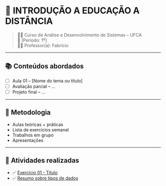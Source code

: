# 📘 INTRODUÇÃO A EDUCAÇÃO A DISTÂNCIA


> 🧑‍🎓 Curso de Análise e Desenvolvimento de Sistemas – UFCA  
> 📆 [Período: 1º]  
> 🧑‍🏫 Professor(a): Fabrício 

---

## 📚 Conteúdos abordados

- [ ] Aula 01 – [Nome do tema ou título]
- [ ] Avaliação parcial – ...
- [ ] Projeto final – ...

---

## 📝 Metodologia

- Aulas teóricas + práticas
- Lista de exercícios semanal
- Trabalhos em grupo
- Apresentações

---

## 📄 Atividades realizadas
<!-- fazer exercicio e linkar com a pasta do projeto aki  -->

- ✅ [Exercício 01 - Título](./exercicios/)
- ✅ [Resumo sobre tipos de dados](./resumos/)
